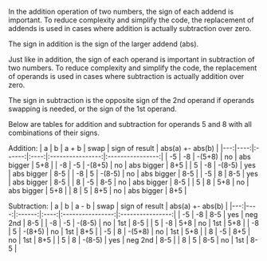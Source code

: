 In the addition operation of two numbers, the sign of each addend is important. To reduce complexity and simplify the code, the replacement of addends is used in cases where addition is actually subtraction over zero.

The sign in addition is the sign of the larger addend (abs).

Just like in addition, the sign of each operand is important in subtraction of two numbers. To reduce complexity and simplify the code, the replacement of operands is used in cases where subtraction is actually addition over zero.

The sign in subtraction is the opposite sign of the 2nd operand if operands swapping is needed, or the sign of the 1st operand.

Below are tables for addition and subtraction for operands 5 and 8 with all combinations of their signs.

Addition:
| a  |  b  |  a + b | swap |  sign of result  | abs(a) +- abs(b) |
|---:|----:|:------:|:----:|:----------------:|:----------------:|
| -5 |  -8 | -(5+8) |  no  |     abs bigger   |          5+8     |
| -8 |  -5 | -(8+5) |  no  |     abs bigger   |          8+5     |
|  5 |  -8 | -(8-5) |  yes |     abs bigger   |          8-5     |
| -8 |   5 | -(8-5) |  no  |     abs bigger   |          8-5     |
| -5 |   8 |   8-5  |  yes |     abs bigger   |          8-5     |
|  8 |  -5 |   8-5  |  no  |     abs bigger   |          8-5     |
|  5 |   8 |   5+8  |  no  |     abs bigger   |          5+8     |
|  8 |   5 |   8+5  |  no  |     abs bigger   |          8+5     |

Subtraction:
| a  |   b |  a - b | swap |  sign of result  | abs(a) +- abs(b) |
|---:|----:|:------:|:----:|:----------------:|:----------------:|
| -5 |  -8 |   8-5  |  yes |      neg 2nd     |       8-5        |
| -8 |  -5 | -(8-5) |  no  |        1st       |       8-5        |
|  5 |  -8 |   5+8  |  no  |        1st       |       5+8        |
| -8 |   5 | -(8+5) |  no  |        1st       |       8+5        |
| -5 |   8 | -(5+8) |  no  |        1st       |       5+8        |
|  8 |  -5 |   8+5  |  no  |        1st       |       8+5        |
|  5 |   8 | -(8-5) |  yes |      neg 2nd     |       8-5        |
|  8 |   5 |   8-5  |  no  |        1st       |       8-5        |

